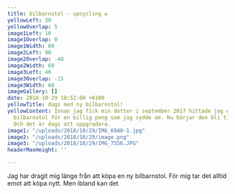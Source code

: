 ```yaml
---
title: bilbarnstol - upcycling ♻️
yellowLeft: 30
yellowOverlap: 5
image1Left: 10
image1Overlap: 0
image1Width: 60
image2Left: 90
image2Overlap: -40
image2Width: 60
image3Left: 40
image3Overlap: -15
image3Width: 60
imageGallery: []
date: 2018-10-29 10:52:00 +0100
yellowTitle: dags med ny bilbarnstol!
yellowContent: Innan jag fick min dotter i september 2017 hittade jag en begagnad
  bilbarnstol för en billig peng som jag sydde om. Nu börjar den bli tight för henne.
  Och det är dags att uppgradera.
image1: "/uploads/2018/10/29/IMG_6940-1.jpg"
image2: "/uploads/2018/10/29/image.png"
image3: "/uploads/2018/10/29/IMG_7556.JPG"
headerMaxHeight: ''

---
```

Jag har dragit mig länge från att köpa en ny bilbarnstol. För mig tar det alltid emot att köpa nytt. Men ibland kan det